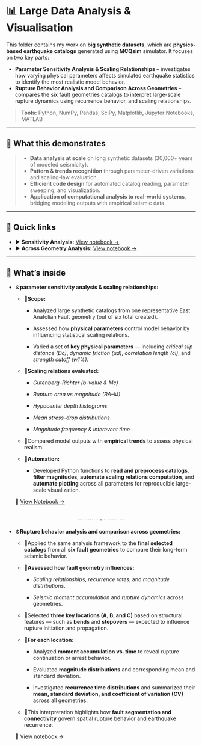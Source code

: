 # 📊 Large Data Analysis & Visualisation

This folder contains my work on **big synthetic datasets**, which are **physics-based earthquake catalogs** generated using **MCQsim** simulator. It focuses on two key parts:
- **Parameter Sensitivity Analysis & Scaling Relationships** – investigates how varying physical parameters affects simulated earthquake statistics to identify the most realistic model behavior. 
- **Rupture Behavior Analysis and Comparison Across Geometries** – compares the six fault geometries catalogs to interpret large-scale rupture dynamics using recurrence behavior, and scaling relationships.  

> **Tools:** Python, NumPy, Pandas, SciPy, Matplotlib, Jupyter Notebooks, MATLAB

---

## 🔎 What this demonstrates
> - **Data analysis at scale** on long synthetic datasets (30,000+ years of modeled seismicity).  
> - **Pattern & trends recognition** through parameter-driven variations and scaling-law evaluation.  
> - **Efficient code design** for automated catalog reading, parameter sweeping, and visualization.  
> - **Application of computational analysis to real-world systems**, bridging modeling outputs with empirical seismic data.

---

## 🔎 Quick links
- ▶️ **Sensitivity Analysis:** [View notebook →](./Sensitivity-Analysis.ipynb)  
- ▶️ **Across Geometry Analysis:** [View notebook →](./Across-Geometry-Analysis.ipynb)

---

## 🚀 What’s inside

- ⚙️**parameter sensitivity analysis & scaling relationships:**
  - 🧩**Scope:** 
    - Analyzed large synthetic catalogs from one representative East Anatolian Fault geometry (out of six total created).
    
    - Assessed how **physical parameters** control model behavior by influencing statistical scaling relations.  
    
    - Varied a set of **key physical parameters** — including *critical slip distance (Dc)*, *dynamic friction (μd)*, *correlation length (cl)*, and *strength cutoff (w1%)*.
    
  - 🧩**Scaling relations evaluated:**  
    - *Gutenberg–Richter (b-value & Mc)* 
    
    - *Rupture area vs magnitude (RA–M)*
    
    - *Hypocenter depth histograms* 
    
    - *Mean stress-drop distributions* 
    
    - *Magnitude frequency & interevent time* 
    
  - 🧩Compared model outputs with **empirical trends** to assess physical realism. 
  
  - 🧩**Automation:** 
  
    - Developed Python functions to **read and preprocess catalogs**, **filter magnitudes**, **automate scaling relations computation**, and **automate plotting** across all parameters for reproducible large-scale visualization.

  🔗 [View Notebook →](./Sensitivity-Analysis.ipynb)  

<br>

  <div align="center"><span style="color:#888;">⋯⋯⋯⋯ ⬩ ⋯⋯⋯⋯</span></div>


- ⚙️**Rupture behavior analysis and comparison across geometries:**
  - 🧩Applied the same analysis framework to the **final selected catalogs** from all **six fault geometries** to compare their long-term seismic behavior. 
  
  - 🧩**Assessed how fault geometry influences:**
    - *Scaling relationships*, *recurrence rates*, and *magnitude distributions*.  
    
    - *Seismic moment accumulation* and *rupture dynamics* across geometries.  
    
  - 🧩Selected **three key locations (A, B, and C)** based on structural features — such as **bends** and **stepovers** — expected to influence rupture initiation and propagation.  
  
  - 🧩**For each location:**
    - Analyzed **moment accumulation vs. time** to reveal rupture continuation or arrest behavior.
    
    - Evaluated **magnitude distributions** and corresponding mean and standard deviation.
    
    - Investigated **recurrence time distributions** and summarized their **mean, standard deviation, and coefficient of variation (CV)** across all geometries.
    
  - 🧩This interpretation highlights how **fault segmentation and connectivity** govern spatial rupture behavior and earthquake recurrence.

  🔗 [View notebook →](./Across-Geometry-Analysis.ipynb)



